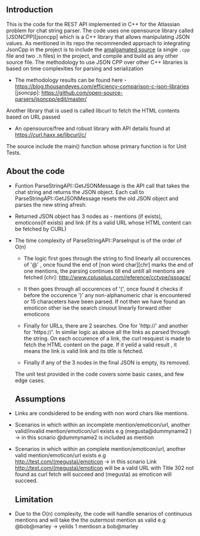 Introduction
------------

This is the code for the REST API implemented in C++ for the Atlassian problem for chat string parser. The code uses one opensource library called [JSONCPP][jsoncpp] which is a C++ library that allows manipulating JSON values. As mentioned in its repo the recommended approach to integrating JsonCpp in the project is to include the [amalgamated source](#generating-amalgamated-source-and-header) (a single `.cpp` file and two `.h` files) in the project, and compile and build as any other source file.  The methodology to use JSON CPP over other C++ libraries is based on time complexities for parsing and serialization
*  The methodology results can be found here - https://blog.thousandeyes.com/efficiency-comparison-c-json-libraries
[jsoncpp]: https://github.com/open-source-parsers/jsoncpp/edit/master/

Another library that is used is called libcurl to fetch the HTML contents based on URL passed
 * An opensource/free and robust library with API details found at https://curl.haxx.se/libcurl/c/


The source include the main() function whose primary function is for Unit Tests.

About the code
---------------
* Funtion ParseStringAPI::GetJSONMessage is the API call that takes the chat string and returns the JSON object. Each call to ParseStringAPI::GetJSONMessage resets the old JSON object and parses the new string afresh.
* Returned JSON object has 3 nodes as - mentions (if exists), emoticons(if exists) and link (if its a valid URL whose HTML content can be fetched by CURL)
* The time complexity of  ParseStringAPI::ParseInput is of the order of O(n)
  * The logic first goes through the string to find linearly all occurences of '@' , once found the end of [non word char][chr] marks the end of one mentions, the parsing continues till end untill all mentions are fetched
  [chr]: http://www.cplusplus.com/reference/cctype/isspace/
  
   *  It then goes through all occurences of '(', once found it checks if before the occurence ')' any non-alphanumeric char is encountered or 15 characeters have been parsed. If not then we have found an emoticon other ise the search cinuout linearly forward other emoticons
   * Finally for URLs, there are 2 searches. One for 'http://' and another for 'https://'. In similar logic as above all the links as parsed through the string. On each occurence of a link, the curl resquest is made to fetch the HTML content on the page. If it yeild a valid result , it means the link is valid link and its title is fetched.
   * Finally if any of the 3 nodes in the final JSON is empty, its removed.
  
  The unit test provided in the code covers some basic cases, and few edge cases.
  
  Assumptions
  -----------
* Links are condsidered to be ending with non word chars like mentions.
* Scenarios in which within an incomplete mention/emoticon/url, another valid/invalid mention/emoticon/url exists
    e.g (megusta@dummyname2 ) -> in this scnario @dummyname2 is included as mention
* Scenarios in which within an complete mention/emoticon/url, another valid mention/emoticon/url exists
  e.g http://test.com/(megusta)/emoticon -> in this scnario Link http://test.com/(megusta)/emoticon will be a valid URL with Title 302 not found  as curl fetch will succeed and (megusta) as emoticon will succeed.
  
  Limitation
  ----------
 * Due to the O(n) complexity, the code will handlle senarios of continuous mentions and will take the the outermost mention  as valid 
  e.g @bob@marley -> yeilds 1 mentiosn a bob@marley
